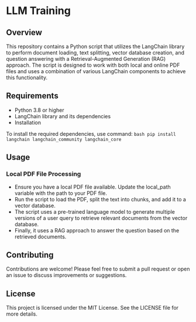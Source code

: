 # LLM Training

## Overview

This repository contains a Python script that utilizes the LangChain library to perform document loading, text splitting, vector database creation, and question answering with a Retrieval-Augmented Generation (RAG) approach. The script is designed to work with both local and online PDF files and uses a combination of various LangChain components to achieve this functionality.

## Requirements
- Python 3.8 or higher
- LangChain library and its dependencies
- Installation

To install the required dependencies, use command:
    ```bash
    pip install langchain langchain_community langchain_core
    ```

## Usage
### Local PDF File Processing
- Ensure you have a local PDF file available. Update the local_path variable with the path to your PDF file.
- Run the script to load the PDF, split the text into chunks, and add it to a vector database.
- The script uses a pre-trained language model to generate multiple versions of a user query to retrieve relevant documents from the vector database.
- Finally, it uses a RAG approach to answer the question based on the retrieved documents.

## Contributing
Contributions are welcome! Please feel free to submit a pull request or open an issue to discuss improvements or suggestions.

## License
This project is licensed under the MIT License. See the LICENSE file for more details.